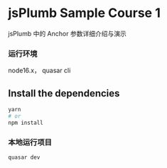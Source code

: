 # jsPlumb Sample Course 1

jsPlumb 中的 Anchor 参数详细介绍与演示

### 运行环境

node16.x， quasar cli

## Install the dependencies

```bash
yarn
# or
npm install
```

### 本地运行项目

```bash
quasar dev
```
